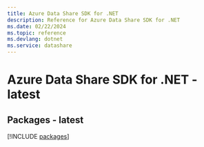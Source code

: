 ```yaml
---
title: Azure Data Share SDK for .NET
description: Reference for Azure Data Share SDK for .NET
ms.date: 02/22/2024
ms.topic: reference
ms.devlang: dotnet
ms.service: datashare
---
```

# Azure Data Share SDK for .NET - latest
## Packages - latest
[!INCLUDE [packages](data-share-index.md)]